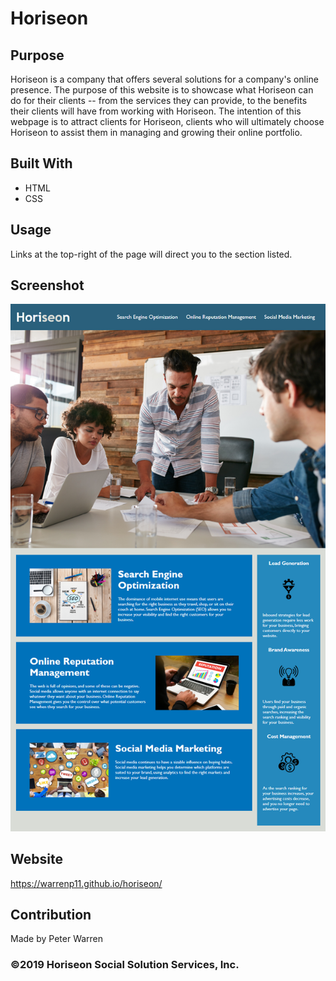 # Horiseon

## Purpose
Horiseon is a company that offers several solutions for a company's online presence. The purpose of this website is to showcase what Horiseon can do for their clients -- from the services they can provide, to the benefits their clients will have from working with Horiseon. The intention of this webpage is to attract clients for Horiseon, clients who will ultimately choose Horiseon to assist them in managing and growing their online portfolio.

## Built With
* HTML
* CSS

## Usage
Links at the top-right of the page will direct you to the section listed.

## Screenshot
![Horiseon Webpage Screenshot](assets/images/horiseon-screenshot.png)

## Website
https://warrenp11.github.io/horiseon/

## Contribution
Made by Peter Warren

### ©️2019 Horiseon Social Solution Services, Inc.
